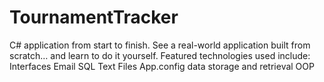 # TournamentTracker
C# application from start to finish. See a real-world application built from scratch… and learn to do it yourself.  Featured technologies used include: Interfaces Email SQL Text Files App.config data storage and retrieval OOP
